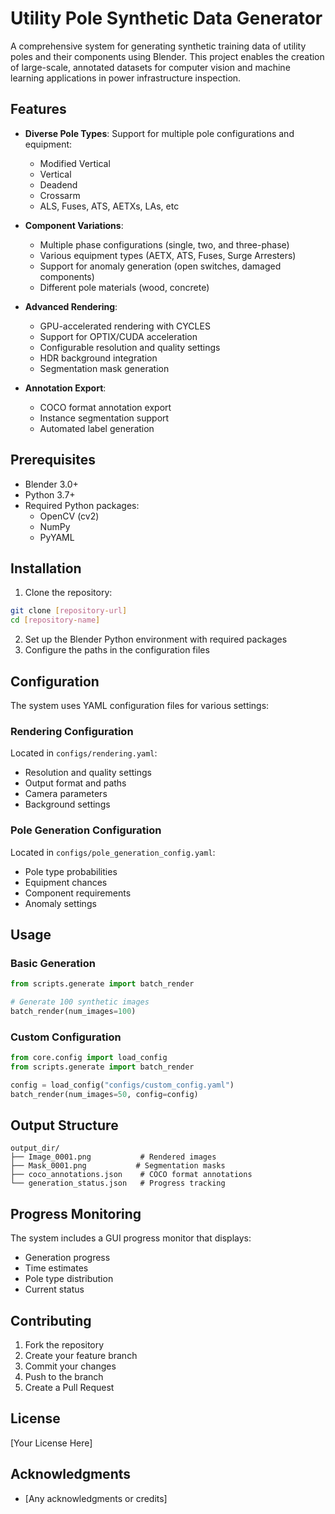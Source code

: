 # Utility Pole Synthetic Data Generator

A comprehensive system for generating synthetic training data of utility poles and their components using Blender. This project enables the creation of large-scale, annotated datasets for computer vision and machine learning applications in power infrastructure inspection.

## Features

- **Diverse Pole Types**: Support for multiple pole configurations and equipment:
  - Modified Vertical
  - Vertical
  - Deadend
  - Crossarm
  - ALS, Fuses, ATS, AETXs, LAs, etc

- **Component Variations**:
  - Multiple phase configurations (single, two, and three-phase)
  - Various equipment types (AETX, ATS, Fuses, Surge Arresters)
  - Support for anomaly generation (open switches, damaged components)
  - Different pole materials (wood, concrete)

- **Advanced Rendering**:
  - GPU-accelerated rendering with CYCLES
  - Support for OPTIX/CUDA acceleration
  - Configurable resolution and quality settings
  - HDR background integration
  - Segmentation mask generation

- **Annotation Export**:
  - COCO format annotation export
  - Instance segmentation support
  - Automated label generation

## Prerequisites

- Blender 3.0+
- Python 3.7+
- Required Python packages:
  - OpenCV (cv2)
  - NumPy
  - PyYAML

## Installation

1. Clone the repository:

```bash
git clone [repository-url]
cd [repository-name]
```

2. Set up the Blender Python environment with required packages
3. Configure the paths in the configuration files

## Configuration

The system uses YAML configuration files for various settings:

### Rendering Configuration
Located in `configs/rendering.yaml`:
- Resolution and quality settings
- Output format and paths
- Camera parameters
- Background settings

### Pole Generation Configuration
Located in `configs/pole_generation_config.yaml`:
- Pole type probabilities
- Equipment chances
- Component requirements
- Anomaly settings

## Usage

### Basic Generation

```python
from scripts.generate import batch_render

# Generate 100 synthetic images
batch_render(num_images=100)
```

### Custom Configuration

```python
from core.config import load_config
from scripts.generate import batch_render

config = load_config("configs/custom_config.yaml")
batch_render(num_images=50, config=config)
```

## Output Structure

```
output_dir/
├── Image_0001.png           # Rendered images
├── Mask_0001.png           # Segmentation masks
├── coco_annotations.json    # COCO format annotations
└── generation_status.json   # Progress tracking
```

## Progress Monitoring

The system includes a GUI progress monitor that displays:
- Generation progress
- Time estimates
- Pole type distribution
- Current status

## Contributing

1. Fork the repository
2. Create your feature branch
3. Commit your changes
4. Push to the branch
5. Create a Pull Request

## License

[Your License Here]

## Acknowledgments

- [Any acknowledgments or credits]
